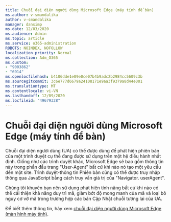 ```yaml
---
title: Chuỗi đại diện người dùng Microsoft Edge (máy tính để bàn)
ms.author: v-smandalika
author: v-smandalika
manager: dansimp
ms.date: 12/03/2020
ms.audience: Admin
ms.topic: article
ms.service: o365-administration
ROBOTS: NOINDEX, NOFOLLOW
localization_priority: Normal
ms.collection: Adm_O365
ms.custom:
- "9003862"
- "6914"
ms.openlocfilehash: b4106dde1e09e0ce07b4b9adc2b2984cc5609c3b
ms.sourcegitcommit: 3c6e777d6679a24108171e9aa3f9379a8d44e001
ms.translationtype: MT
ms.contentlocale: vi-VN
ms.lasthandoff: 12/09/2020
ms.locfileid: "49679328"
---
```

# <a name="microsoft-edge-user-agent-string-desktop"></a>Chuỗi đại diện người dùng Microsoft Edge (máy tính để bàn)

Chuỗi đại diện người dùng (UA) có thể được dùng để phát hiện phiên bản của một trình duyệt cụ thể đang được sử dụng trên một hệ điều hành nhất định. Giống như các trình duyệt khác, Microsoft Edge sẽ bao gồm thông tin này trong phần đầu trang "User-Agent" bất cứ khi nào nó tạo một yêu cầu đến một site. Trình duyệt-thông tin Phiên bản cũng có thể được truy nhập thông qua JavaScript bằng cách truy vấn giá trị của "Navigator. userAgent".

Chúng tôi khuyên bạn nên sử dụng phát hiện tính năng bất cứ khi nào có thể cải thiện khả năng duy trì mã, giảm bớt độ mong manh của mã và loại bỏ nguy cơ vỡ mã trong trường hợp các bản Cập Nhật chuỗi tương lai của UA.

Để biết thêm thông tin, hãy xem [chuỗi đại diện người dùng Microsoft Edge (màn hình máy tính)](https://docs.microsoft.com/microsoft-edge/web-platform/user-agent-string).